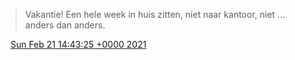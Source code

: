 > Vakantie\! Een hele week in huis zitten, niet naar kantoor, niet \.\.\. anders dan anders\.

<img src="../../media/tweet.ico" width="12" /> [Sun Feb 21 14:43:25 +0000 2021](https://twitter.com/DromerDenker/status/1363499571779956737)